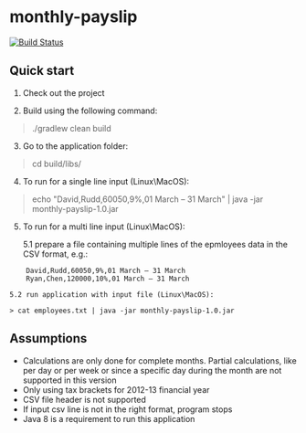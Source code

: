 # monthly-payslip

[![Build Status](https://travis-ci.org/slavau/monthly-payslip.svg?branch=master)](https://travis-ci.org/slavau/monthly-payslip)

## Quick start

1. Check out the project

2. Build using the following command:
 > ./gradlew clean build

3. Go to the application folder:
 > cd build/libs/

4. To run for a single line input (Linux\MacOS):
 > echo "David,Rudd,60050,9%,01 March – 31 March" | java -jar monthly-payslip-1.0.jar

5. To run for a multi line input (Linux\MacOS):

    5.1 prepare a file containing multiple lines of the epmloyees data in the CSV format, e.g.:
```
    David,Rudd,60050,9%,01 March – 31 March
    Ryan,Chen,120000,10%,01 March – 31 March
```
    5.2 run application with input file (Linux\MacOS):

    > cat employees.txt | java -jar monthly-payslip-1.0.jar

## Assumptions

- Calculations are only done for complete months. Partial calculations, like per day or per week or since a specific day during the month are not supported in this version
- Only using tax brackets for 2012-13 financial year
- CSV file header is not supported
- If input csv line is not in the right format, program stops
- Java 8 is a requirement to run this application

